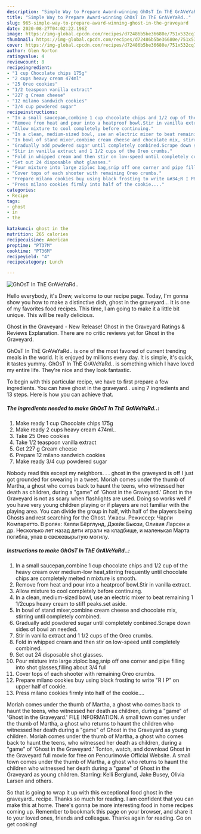 ```yaml
---
description: "Simple Way to Prepare Award-winning GhOsT In ThE GrAVeYaRd.."
title: "Simple Way to Prepare Award-winning GhOsT In ThE GrAVeYaRd.."
slug: 965-simple-way-to-prepare-award-winning-ghost-in-the-graveyard
date: 2020-08-27T04:02:22.196Z
image: https://img-global.cpcdn.com/recipes/d72486b5be36680e/751x532cq70/ghost-in-the-graveyard-recipe-main-photo.jpg
thumbnail: https://img-global.cpcdn.com/recipes/d72486b5be36680e/751x532cq70/ghost-in-the-graveyard-recipe-main-photo.jpg
cover: https://img-global.cpcdn.com/recipes/d72486b5be36680e/751x532cq70/ghost-in-the-graveyard-recipe-main-photo.jpg
author: Glen Norton
ratingvalue: 4
reviewcount: 8
recipeingredient:
- "1 cup Chocolate chips 175g"
- "2 cups heavy cream 474ml"
- "25 Oreo cookies"
- "1/2 teaspoon vanilla extract"
- "227 g Cream cheese"
- "12 milano sandwich cookies"
- "3/4 cup powdered sugar"
recipeinstructions:
- "In a small saucepan,combine 1 cup chocolate chips and 1/2 cup of the heavy cream over medium-low heat,stirring frequently until chocolate chips are completely melted n mixture is smooth."
- "Remove from heat and pour into a heatproof bowl.Stir in vanilla extract."
- "Allow mixture to cool completely before continuing."
- "In a clean, medium-sized bowl, use an electric mixer to beat remaining 1 1/2cups heavy cream to stiff peaks.set aside."
- "In bowl of stand mixer,combine cream cheese and chocolate mix, stirring until completely combined."
- "Gradually add powdered sugar until completely conbined.Scrape down sides of bowl an needed."
- "Stir in vanilla extract and 1 1/2 cups of the Oreo crumbs."
- "Fold in whipped cream and then stir on low-speed until completely combined."
- "Set out 24 disposable shot glasses."
- "Pour mixture into large ziploc bag,snip off one corner and pipe filling into shot glasses,filling about 3/4 full"
- "Cover tops of each shooter with remaining Oreo crumbs."
- "Prepare milano cookies buy using black frosting to write &#34;R I P&#34; on upper half of cookie."
- "Press milano cookies firmly into half of the cookie...."
categories:
- Recipe
tags:
- ghost
- in
- the

katakunci: ghost in the 
nutrition: 265 calories
recipecuisine: American
preptime: "PT37M"
cooktime: "PT36M"
recipeyield: "4"
recipecategory: Lunch

---
```



![GhOsT In ThE GrAVeYaRd..](https://img-global.cpcdn.com/recipes/d72486b5be36680e/751x532cq70/ghost-in-the-graveyard-recipe-main-photo.jpg)

Hello everybody, it's Drew, welcome to our recipe page. Today, I'm gonna show you how to make a distinctive dish, ghost in the graveyard... It is one of my favorites food recipes. This time, I am going to make it a little bit unique. This will be really delicious.

Ghost in the Graveyard - New Release! Ghost in the Graveyard Ratings &amp; Reviews Explanation. There are no critic reviews yet for Ghost in the Graveyard.

GhOsT In ThE GrAVeYaRd.. is one of the most favored of current trending meals in the world. It is enjoyed by millions every day. It is simple, it's quick, it tastes yummy. GhOsT In ThE GrAVeYaRd.. is something which I have loved my entire life. They're nice and they look fantastic.


To begin with this particular recipe, we have to first prepare a few ingredients. You can have ghost in the graveyard.. using 7 ingredients and 13 steps. Here is how you can achieve that.

<!--inarticleads1-->

##### The ingredients needed to make GhOsT In ThE GrAVeYaRd..:

1. Make ready 1 cup Chocolate chips 175g
1. Make ready 2 cups heavy cream 474ml..
1. Take 25 Oreo cookies
1. Take 1/2 teaspoon vanilla extract
1. Get 227 g Cream cheese
1. Prepare 12 milano sandwich cookies
1. Make ready 3/4 cup powdered sugar


Nobody read this except my neighbors. . . ghost in the graveyard is off I just got grounded for swearing in a tweet. Moriah comes under the thumb of Martha, a ghost who comes back to haunt the teens, who witnessed her death as children, during a &#34;game&#34; of &#39;Ghost in the Graveyard.&#39; Ghost in the Graveyard is not as scary when flashlights are used. Doing so works well if you have very young children playing or if players are not familiar with the playing area. You can divide the group in half, with half of the players being Ghosts and rest searching for the Ghost. Ужасы. Режиссер: Чарли Компаретто. В ролях: Келли Бёрглунд, Джейк Бьюзи, Оливия Ларсен и др. Несколько лет назад дети играли на кладбище, и маленькая Марта погибла, упав в свежевырытую могилу. 

<!--inarticleads2-->

##### Instructions to make GhOsT In ThE GrAVeYaRd..:

1. In a small saucepan,combine 1 cup chocolate chips and 1/2 cup of the heavy cream over medium-low heat,stirring frequently until chocolate chips are completely melted n mixture is smooth.
1. Remove from heat and pour into a heatproof bowl.Stir in vanilla extract.
1. Allow mixture to cool completely before continuing.
1. In a clean, medium-sized bowl, use an electric mixer to beat remaining 1 1/2cups heavy cream to stiff peaks.set aside.
1. In bowl of stand mixer,combine cream cheese and chocolate mix, stirring until completely combined.
1. Gradually add powdered sugar until completely conbined.Scrape down sides of bowl an needed.
1. Stir in vanilla extract and 1 1/2 cups of the Oreo crumbs.
1. Fold in whipped cream and then stir on low-speed until completely combined.
1. Set out 24 disposable shot glasses.
1. Pour mixture into large ziploc bag,snip off one corner and pipe filling into shot glasses,filling about 3/4 full
1. Cover tops of each shooter with remaining Oreo crumbs.
1. Prepare milano cookies buy using black frosting to write &#34;R I P&#34; on upper half of cookie.
1. Press milano cookies firmly into half of the cookie....


Moriah comes under the thumb of Martha, a ghost who comes back to haunt the teens, who witnessed her death as children, during a &#34;game&#34; of &#39;Ghost in the Graveyard.&#39; FILE INFORMATION. A small town comes under the thumb of Martha, a ghost who returns to haunt the children who witnessed her death during a &#34;game&#34; of Ghost in the Graveyard as young children. Moriah comes under the thumb of Martha, a ghost who comes back to haunt the teens, who witnessed her death as children, during a &#34;game&#34; of &#39;Ghost in the Graveyard.&#39; Tonton, watch, and download Ghost in the Graveyard full movie for free on Pencurimovie Official Website. A small town comes under the thumb of Martha, a ghost who returns to haunt the children who witnessed her death during a &#34;game&#34; of Ghost in the Graveyard as young children. Starring: Kelli Berglund, Jake Busey, Olivia Larsen and others. 

So that is going to wrap it up with this exceptional food ghost in the graveyard.. recipe. Thanks so much for reading. I am confident that you can make this at home. There's gonna be more interesting food in home recipes coming up. Remember to bookmark this page on your browser, and share it to your loved ones, friends and colleague. Thanks again for reading. Go on get cooking!
